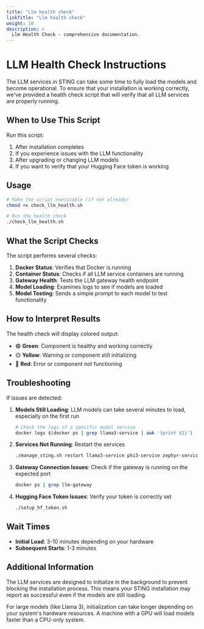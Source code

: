 ```yaml
---
title: "Llm health check"
linkTitle: "Llm health check"
weight: 10
description: >
  Llm Health Check - comprehensive documentation.
---
```


# LLM Health Check Instructions

The LLM services in STING can take some time to fully load the models and become operational. To ensure that your installation is working correctly, we've provided a health check script that will verify that all LLM services are properly running.

## When to Use This Script

Run this script:

1. After installation completes
2. If you experience issues with the LLM functionality
3. After upgrading or changing LLM models
4. If you want to verify that your Hugging Face token is working

## Usage

```bash
# Make the script executable (if not already)
chmod +x check_llm_health.sh

# Run the health check
./check_llm_health.sh
```

## What the Script Checks

The script performs several checks:

1. **Docker Status**: Verifies that Docker is running
2. **Container Status**: Checks if all LLM service containers are running
3. **Gateway Health**: Tests the LLM gateway health endpoint
4. **Model Loading**: Examines logs to see if models are loaded
5. **Model Testing**: Sends a simple prompt to each model to test functionality

## How to Interpret Results

The health check will display colored output:

- 🟢 **Green**: Component is healthy and working correctly
- 🟡 **Yellow**: Warning or component still initializing
- 🔴 **Red**: Error or component not functioning

## Troubleshooting

If issues are detected:

1. **Models Still Loading**: LLM models can take several minutes to load, especially on the first run
   ```bash
   # Check the logs of a specific model service
   docker logs $(docker ps | grep llama3-service | awk '{print $1}')
   ```

2. **Services Not Running**: Restart the services
   ```bash
   ./manage_sting.sh restart llama3-service phi3-service zephyr-service llm-gateway
   ```

3. **Gateway Connection Issues**: Check if the gateway is running on the expected port
   ```bash
   docker ps | grep llm-gateway
   ```

4. **Hugging Face Token Issues**: Verify your token is correctly set
   ```bash
   ./setup_hf_token.sh
   ```

## Wait Times

- **Initial Load**: 3-10 minutes depending on your hardware
- **Subsequent Starts**: 1-3 minutes

## Additional Information

The LLM services are designed to initialize in the background to prevent blocking the installation process. This means your STING installation may report as successful even if the models are still loading.

For large models (like Llama 3), initialization can take longer depending on your system's hardware resources. A machine with a GPU will load models faster than a CPU-only system.